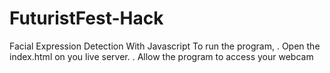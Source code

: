 # FuturistFest-Hack

Facial Expression Detection With Javascript
To run the program, 
. Open the index.html on you live server.
. Allow the program to access your webcam

 
